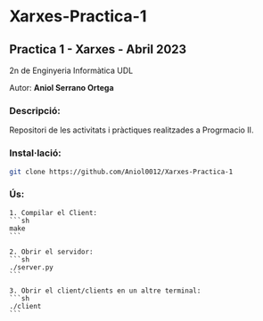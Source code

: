 # Xarxes-Practica-1
## Practica 1 - Xarxes - Abril 2023

2n de Enginyeria Informàtica UDL

Autor: **Aniol Serrano Ortega**

### Descripció:

Repositori de les activitats i pràctiques realitzades a Progrmacio II.

### Instal·lació:

   ```sh
   git clone https://github.com/Aniol0012/Xarxes-Practica-1
   ```
### Ús:
    1. Compilar el Client:
    ```sh
    make
    ```
    
    2. Obrir el servidor:
    ```sh
    ./server.py
    ```

    3. Obrir el client/clients en un altre terminal:
    ```sh
    ./client
    ```